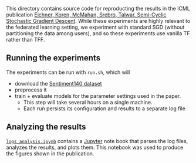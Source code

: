 This directory contains source code for reproducting the results in the ICML
publication [Eichner, Koren, McMahan, Srebro, Talwar. Semi-Cyclic Stochastic
Gradient Descent](https://arxiv.org/abs/1904.10120). While these experiments are
highly relevant to the federated learning setting, we experiment with standard
SGD (without partitioning the data among users), and so these experiments use
vanilla TF rather than TFF.

## Running the experiments

The experiments can be run with `run.sh`, which will

*   download the
    [Sentiment140 dataset](http://help.sentiment140.com/for-students)
*   preprocess it
*   train + evaluate models for the parameter settings used in the paper.
    *   This step will take several hours on a single machine.
    *   Each run persists its configuration and results to a separate log file

## Analyzing the results

[`logs_analysis.ipynb`](logs_analysis.ipynb) contains a
[Jupyter](https://jupyter.org/index.html) note book that parses the log files,
analyzes the results, and plots them. This notebook was used to produce the
figures shown in the publication.
